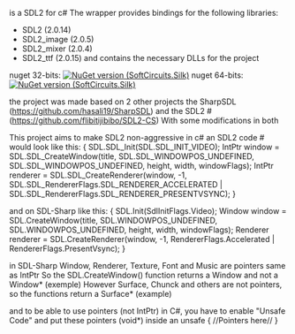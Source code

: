is a SDL2 for c#
The wrapper provides bindings for the following libraries:
- SDL2 (2.0.14)
- SDL2_image (2.0.5)
- SDL2_mixer (2.0.4)
- SDL2_ttf (2.0.15)
and contains the necessary DLLs for the project

nuget 32-bits: [![NuGet version (SoftCircuits.Silk)](https://img.shields.io/nuget/v/SDL-Sharp_32-bits.svg?style=flat-square)](https://www.nuget.org/packages/SDL-Sharp_32-bits/)
nuget 64-bits: [![NuGet version (SoftCircuits.Silk)](https://img.shields.io/nuget/v/SDL-Sharp_64-bits.svg?style=flat-square)](https://www.nuget.org/packages/SDL-Sharp_64-bits/)

the project was made based on 2 other projects
the SharpSDL (https://github.com/hasali19/SharpSDL)
and the SDL2 # (https://github.com/flibitijibibo/SDL2-CS)
With some modifications in both

This project aims to make SDL2 non-aggressive in c#
an SDL2 code # would look like this:
{
SDL.SDL_Init(SDL.SDL_INIT_VIDEO);
IntPtr window = SDL.SDL_CreateWindow(title, SDL.SDL_WINDOWPOS_UNDEFINED, SDL.SDL_WINDOWPOS_UNDEFINED, height, width, windowFlags);
IntPtr renderer = SDL.SDL_CreateRenderer(window,
                                      -1,
                                      SDL.SDL_RendererFlags.SDL_RENDERER_ACCELERATED |
                                      SDL.SDL_RendererFlags.SDL_RENDERER_PRESENTVSYNC);
}

and on SDL-Sharp like this:
{
SDL.Init(SdlInitFlags.Video);
Window window = SDL.CreateWindow(title, SDL.WINDOWPOS_UNDEFINED, SDL.WINDOWPOS_UNDEFINED, height, width, windowFlags);
Renderer renderer = SDL.CreateRenderer(window, -1, RendererFlags.Accelerated | RendererFlags.PresentVsync);
}

in SDL-Sharp Window, Renderer, Texture, Font and Music are pointers same as IntPtr
So the SDL.CreateWindow() function returns a Window and not a Window* (exemple)
However Surface, Chunck and others are not pointers, so the functions return a Surface* (example)

and to be able to use pointers (not IntPtr) in C#, you have to enable "Unsafe Code" and put these pointers (void*) inside an 
unsafe
{
//Pointers here//
}
